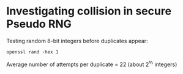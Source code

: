 # Investigating collision in secure Pseudo RNG

Testing random 8-bit integers before duplicates appear:

```openssl rand -hex 1```

Average number of attempts per duplicate = 22 (about 2<sup>8⁄2</sup> integers)
